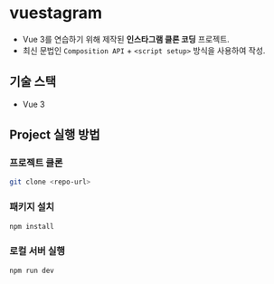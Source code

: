 # vuestagram

- Vue 3를 연습하기 위해 제작된 **인스타그램 클론 코딩** 프로젝트.
- 최신 문법인 `Composition API` + `<script setup>` 방식을 사용하여 작성.

## 기술 스택

- Vue 3

## Project 실행 방법
### 프로젝트 클론
```sh
git clone <repo-url>
```
### 패키지 설치

```sh
npm install
```

### 로컬 서버 실행

```sh
npm run dev
```
